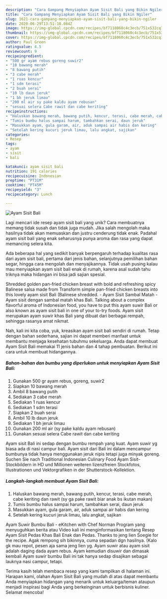 ```yaml
---
description: "Cara Gampang Menyiapkan Ayam Sisit Bali yang Bikin Ngiler"
title: "Cara Gampang Menyiapkan Ayam Sisit Bali yang Bikin Ngiler"
slug: 1621-cara-gampang-menyiapkan-ayam-sisit-bali-yang-bikin-ngiler
date: 2020-06-29T13:51:10.084Z
image: https://img-global.cpcdn.com/recipes/bf7118060c4c3ecb/751x532cq70/ayam-sisit-bali-foto-resep-utama.jpg
thumbnail: https://img-global.cpcdn.com/recipes/bf7118060c4c3ecb/751x532cq70/ayam-sisit-bali-foto-resep-utama.jpg
cover: https://img-global.cpcdn.com/recipes/bf7118060c4c3ecb/751x532cq70/ayam-sisit-bali-foto-resep-utama.jpg
author: Paul Green
ratingvalue: 4.5
reviewcount: 9
recipeingredient:
- "500 gr ayam rebus goreng suwir2"
- "10 bawang merah"
- "8 bawang putih"
- "3 cabe merah"
- "1 ruas kencur"
- "1 sdm terasi"
- "2 buah serai"
- "10 lb daun jeruk"
- "1 bh jeruk limau"
- "200 ml air sy pake kaldu ayam rebusan"
- "sesuai selera Cabe rawit dan cabe keriting"
recipeinstructions:
- "Haluskan bawang merah, bawang putih, kencur, terasi, cabe merah, cabe keriting dan rawit (sy ga pake rawit biar anak bs ikutan makan)"
- "Tumis bumbu halus sampai harum, tambahkan serai, daun jeruk"
- "Masukkan ayam, gula garam, air, aduk sampai air habis dan kering"
- "Setelah kering kucuri jeruk limau, lalu angkat, sajikan"
categories:
- Resep
tags:
- ayam
- sisit
- bali

katakunci: ayam sisit bali 
nutrition: 191 calories
recipecuisine: Indonesian
preptime: "PT31M"
cooktime: "PT45M"
recipeyield: "3"
recipecategory: Lunch

---
```



![Ayam Sisit Bali](https://img-global.cpcdn.com/recipes/bf7118060c4c3ecb/751x532cq70/ayam-sisit-bali-foto-resep-utama.jpg)

Lagi mencari ide resep ayam sisit bali yang unik? Cara membuatnya memang tidak susah dan tidak juga mudah. Jika salah mengolah maka hasilnya tidak akan memuaskan dan justru cenderung tidak enak. Padahal ayam sisit bali yang enak seharusnya punya aroma dan rasa yang dapat memancing selera kita.

Ada beberapa hal yang sedikit banyak berpengaruh terhadap kualitas rasa dari ayam sisit bali, pertama dari jenis bahan, selanjutnya pemilihan bahan segar, hingga cara mengolah dan menyajikannya. Tidak usah pusing kalau mau menyiapkan ayam sisit bali enak di rumah, karena asal sudah tahu triknya maka hidangan ini bisa jadi sajian spesial.

Shredded golden pan-fried chicken breast with bold and refreshing spicy Balinese salsa made from Transform simple pan-fried chicken breasts into this lovely ayam sisit Bali (Balinese shredded. - Ayam Sisit Sambal Matah - Ayam sisit dengan sambal matah khas Bali. Talking about a complex flavorful aroma of Indonesian food, you have to put this ayam suwir Bali or also known as ayam sisit bali in one of your to-try foods. Ayam sisit merupakan ayam suwir khas Bali yang dibuat dari berbagai rempah, sehingga rasanya amat nikmat.


Nah, kali ini kita coba, yuk, kreasikan ayam sisit bali sendiri di rumah. Tetap dengan bahan sederhana, sajian ini dapat memberi manfaat untuk membantu menjaga kesehatan tubuhmu sekeluarga. Anda dapat membuat Ayam Sisit Bali memakai 11 jenis bahan dan 4 tahap pembuatan. Berikut ini cara untuk membuat hidangannya.

<!--inarticleads1-->

##### Bahan-bahan dan bumbu yang diperlukan untuk menyiapkan Ayam Sisit Bali:

1. Gunakan 500 gr ayam rebus, goreng, suwir2
1. Siapkan 10 bawang merah
1. Ambil 8 bawang putih
1. Sediakan 3 cabe merah
1. Sediakan 1 ruas kencur
1. Sediakan 1 sdm terasi
1. Siapkan 2 buah serai
1. Ambil 10 lb daun jeruk
1. Sediakan 1 bh jeruk limau
1. Gunakan 200 ml air (sy pake kaldu ayam rebusan)
1. Gunakan sesuai selera Cabe rawit dan cabe keriting


Ayam sisit Bali ini sedap dengan bumbu rempah yang kuat. Ayam suwir yg biasa ada di nasi campur bali. Ayam sisit dari Bali ini dalam mencampur bumbunya tidak hanya menggunakan jeruk nipis tetapi juga minyak goreng. Suchen Sie nach Traditional Indonesian Culinary Food Ayam Sisit-Stockbildern in HD und Millionen weiteren lizenzfreien Stockfotos, Illustrationen und Vektorgrafiken in der Shutterstock-Kollektion. 

<!--inarticleads2-->

##### Langkah-langkah membuat Ayam Sisit Bali:

1. Haluskan bawang merah, bawang putih, kencur, terasi, cabe merah, cabe keriting dan rawit (sy ga pake rawit biar anak bs ikutan makan)
1. Tumis bumbu halus sampai harum, tambahkan serai, daun jeruk
1. Masukkan ayam, gula garam, air, aduk sampai air habis dan kering
1. Setelah kering kucuri jeruk limau, lalu angkat, sajikan


Ayam Suwir Bumbu Bali - eKitchen with Chef Norman Program yang menyuguhkan berita atau Video kali ini menginformasikan tentang Resep Ayam Sisit Pedas Khas Bali Enak dan Pedas. Thanks to jeng Iien Soegie for the recipe. Agak rempong sih bikinnya, cuma sepadan dgn hasilnya. (Kalo gk mau repot, pesen aja sama jeng Iien yg. Ayam suwir atau ayam sisit adalah daging dada ayam rebus. Ayam kemudian disuwir dan dimasak kembali Ayam suwir bumbu Bali ini tak hanya sedap disajikan sebagai lauknya nasi campur, tetapi. 

Terima kasih telah membaca resep yang kami tampilkan di halaman ini. Harapan kami, olahan Ayam Sisit Bali yang mudah di atas dapat membantu Anda menyiapkan hidangan yang menarik untuk keluarga/teman ataupun menjadi inspirasi bagi Anda yang berkeinginan untuk berbisnis kuliner. Selamat mencoba!
